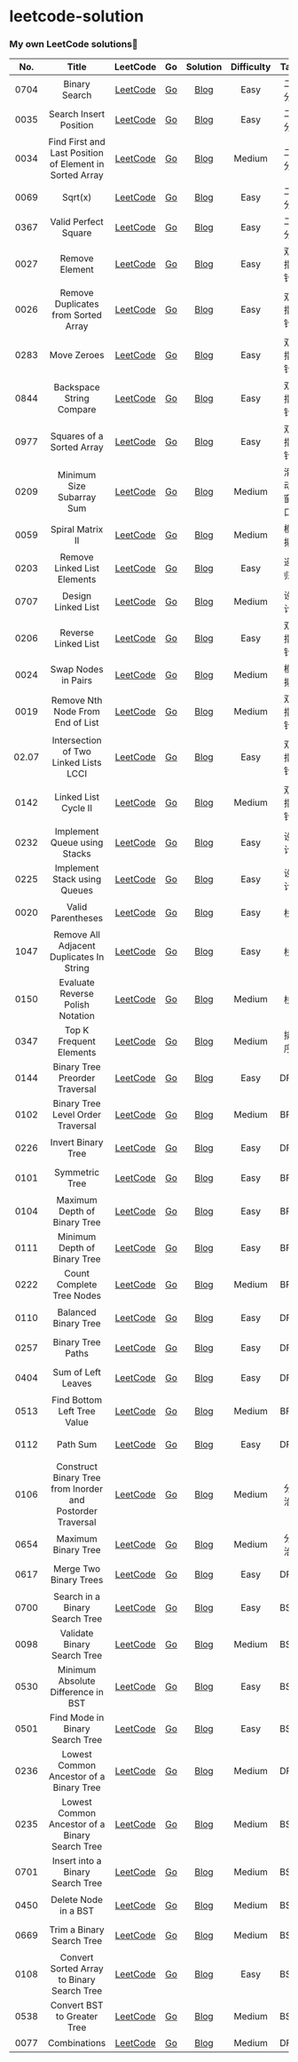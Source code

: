 # leetcode-solution

###  My own LeetCode solutions🎯

|  No.  |                          Title                          |                           LeetCode                           |                              Go                              |                           Solution                           | Difficulty | Tag | Data |
| :---: | :-----------------------------------------------------: | :----------------------------------------------------------: | :----------------------------------------------------------: | :----------------------------------------------------------: | :--------: | :-------------------------------------------------------: | :----------------------------------------------------------: |
| 0704  |                      Binary Search                      | [LeetCode](https://leetcode-cn.com/problems/binary-search/)  | [Go](https://github.com/hiWyatt/leetcode-solutions/blob/main/src/0704.Binary%20Search/0704.Binary%20Search.go) | [Blog](https://wangyi.one/leetcode0704.%E4%BA%8C%E5%88%86%E6%9F%A5%E6%89%BE/) |    Easy    |                           二分                            |                             数组                             |
| 0035  |                 Search Insert Position                  | [LeetCode](https://leetcode-cn.com/problems/search-insert-position/) | [Go](https://github.com/hiWyatt/leetcode-solutions/blob/main/src/0035.Search%20Insert%20Position/0035.Search%20Insert%20Position.go) | [Blog](https://wangyi.one/leetcode0035.%E6%90%9C%E7%B4%A2%E6%8F%92%E5%85%A5%E4%BD%8D%E7%BD%AE/) |    Easy    |                           二分                            |                             数组                             |
| 0034  | Find First and Last Position of Element in Sorted Array | [LeetCode](https://leetcode-cn.com/problems/find-first-and-last-position-of-element-in-sorted-array/) | [Go](https://github.com/hiWyatt/leetcode-solutions/blob/main/src/0034.%20Find%20First%20and%20Last%20Position%20of%20Element%20in%20Sorted%20Array/0034.%20Find%20First%20and%20Last%20Position%20of%20Element%20in%20Sorted%20Array.go) | [Blog](https://wangyi.one/leetcode0034.%E6%9F%A5%E6%89%BE%E5%85%83%E7%B4%A0%E4%BD%8D%E7%BD%AE/) |   Medium   |                           二分                            |                             数组                             |
| 0069  |                         Sqrt(x)                         |     [LeetCode](https://leetcode-cn.com/problems/sqrtx/)      | [Go](https://github.com/hiWyatt/leetcode-solutions/blob/main/src/0069.%20Sqrt(x)/0069.%20Sqrt(x).go) | [Blog](https://wangyi.one/leetcode0069.-x%E7%9A%84%E5%B9%B3%E6%96%B9%E6%A0%B9/) |    Easy    |                           二分                            |                              数                              |
| 0367  |                  Valid Perfect Square                   | [LeetCode](https://leetcode-cn.com/problems/valid-perfect-square/) | [Go](https://github.com/hiWyatt/leetcode-solutions/blob/main/src/0367.%20Valid%20Perfect%20Square/0367.%20Valid%20Perfect%20Square.go) | [Blog](https://wangyi.one/leetcode-0367.%E6%9C%89%E6%95%88%E7%9A%84%E5%AE%8C%E5%85%A8%E5%B9%B3%E6%96%B9%E6%95%B0/) |    Easy    |                           二分                            |                              数                              |
| 0027  |                     Remove Element                      | [LeetCode](https://leetcode-cn.com/problems/remove-element/) | [Go](https://github.com/hiWyatt/leetcode-solutions/blob/main/src/0027.%20Remove%20Element/0027.%20Remove%20Element.go) |      [Blog](https://wangyi.one/leetcode-0027.移除元素/)      |    Easy    |                          双指针                           |                             数组                             |
| 0026  |           Remove Duplicates from Sorted Array           | [LeetCode](https://leetcode-cn.com/problems/remove-duplicates-from-sorted-array/) | [Go](https://github.com/hiWyatt/leetcode-solutions/blob/main/src/0026.%20Remove%20Duplicates%20from%20Sorted%20Array/0026.%20Remove%20Duplicates%20from%20Sorted%20Array.go) | [Blog](https://wangyi.one/leetcode-0026.删除数组中的重复项/) |    Easy    |                          双指针                           |                             数组                             |
| 0283  |                       Move Zeroes                       |  [LeetCode](https://leetcode-cn.com/problems/move-zeroes/)   | [Go](https://github.com/hiWyatt/leetcode-solutions/blob/main/src/0283.%20Move%20Zeroes/0283.%20Move%20Zeroes.go) |       [Blog](https://wangyi.one/leetcode-0283.移动零/)       |    Easy    |                          双指针                           |                             数组                             |
| 0844  |                Backspace String Compare                 | [LeetCode](https://leetcode-cn.com/problems/backspace-string-compare/) | [Go](https://github.com/hiWyatt/leetcode-solutions/blob/main/src/0844.%20Backspace%20String%20Compare/0844.%20Backspace%20String%20Compare.go) | [Blog](https://wangyi.one/leetcode-0844.比较含退格的字符串/) |    Easy    |                          双指针                           |                            字符串                            |
| 0977  |                Squares of a Sorted Array                | [LeetCode](https://leetcode-cn.com/problems/squares-of-a-sorted-array/) | [Go](https://github.com/hiWyatt/leetcode-solutions/blob/main/src/0977.%20Squares%20of%20a%20Sorted%20Array/0977.%20Squares%20of%20a%20Sorted%20Array.go) | [Blog](https://wangyi.one/leetcode-0977.%E6%9C%89%E5%BA%8F%E6%95%B0%E7%BB%84%E7%9A%84%E5%B9%B3%E6%96%B9/) |    Easy    |                          双指针                           |                             数组                             |
| 0209  |                Minimum Size Subarray Sum                | [LeetCode](https://leetcode-cn.com/problems/minimum-size-subarray-sum/) | [Go](https://github.com/hiWyatt/leetcode-solutions/blob/main/src/0209.%20Minimum%20Size%20Subarray%20Sum/0209.%20Minimum%20Size%20Subarray%20Sum.go) | [Blog](https://wangyi.one/leetcode-0209.%E9%95%BF%E5%BA%A6%E6%9C%80%E5%B0%8F%E7%9A%84%E5%AD%90%E6%95%B0%E7%BB%84/) |   Medium   |                         滑动窗口                          |                             数组                             |
| 0059  |                    Spiral Matrix II                     | [LeetCode](https://leetcode-cn.com/problems/spiral-matrix-ii/) | [Go](https://github.com/hiWyatt/leetcode-solutions/blob/main/src/0059.%20Spiral%20Matrix%20II/0059.%20Spiral%20Matrix%20II.go) | [Blog](https://wangyi.one/leetcode-0059.%E8%9E%BA%E6%97%8B%E7%9F%A9%E9%98%B5ii/) |   Medium   |                           模拟                            |                             矩阵                             |
| 0203  |               Remove Linked List Elements               | [LeetCode](https://leetcode-cn.com/problems/remove-linked-list-elements/) | [Go](https://github.com/hiWyatt/leetcode-solutions/blob/main/src/0203.%20Remove%20Linked%20List%20Elements/0203.%20Remove%20Linked%20List%20Elements.go) | [Blog](https://wangyi.one/leetcode-0203.%E7%A7%BB%E9%99%A4%E9%93%BE%E8%A1%A8%E5%85%83%E7%B4%A0/) |    Easy    |                           递归                            |                            单链表                            |
| 0707  |                   Design Linked List                    | [LeetCode](https://leetcode-cn.com/problems/design-linked-list/) | [Go](https://github.com/hiWyatt/leetcode-solutions/blob/main/src/0707.%20Design%20Linked%20List/0707.%20Design%20Linked%20List.go) | [Blog](https://wangyi.one/leetcode-0707.%E8%AE%BE%E8%AE%A1%E9%93%BE%E8%A1%A8/) |   Medium   |                           设计                            |                            双链表                            |
| 0206  |                   Reverse Linked List                   | [LeetCode](https://leetcode-cn.com/problems/reverse-linked-list/) | [Go](https://github.com/hiWyatt/leetcode-solutions/blob/main/src/0206.%20Reverse%20Linked%20List/0206.%20Reverse%20Linked%20List.go) | [Blog](https://wangyi.one/leetcode-0206.%E5%8F%8D%E8%BD%AC%E9%93%BE%E8%A1%A8/) |    Easy    |                          双指针                           |                            单链表                            |
| 0024  |                   Swap Nodes in Pairs                   | [LeetCode](https://leetcode-cn.com/problems/swap-nodes-in-pairs/) | [Go](https://github.com/hiWyatt/leetcode-solutions/blob/main/src/0024.%20Swap%20Nodes%20in%20Pairs/0024.%20Swap%20Nodes%20in%20Pairs.go) | [Blog](https://wangyi.one/leetcode-0024.%E4%B8%A4%E4%B8%A4%E4%BA%A4%E6%8D%A2%E9%93%BE%E8%A1%A8%E4%B8%AD%E7%9A%84%E8%8A%82%E7%82%B9/) |   Medium   |                           模拟                            |                            单链表                            |
| 0019  |            Remove Nth Node From End of List             | [LeetCode](https://leetcode-cn.com/problems/remove-nth-node-from-end-of-list/) | [Go](https://github.com/hiWyatt/leetcode-solutions/blob/main/src/0019.%20Remove%20Nth%20Node%20From%20End%20of%20List/0019.%20Remove%20Nth%20Node%20From%20End%20of%20List.go) | [Blog](https://wangyi.one/leetcode-0019.%E5%88%A0%E9%99%A4%E9%93%BE%E8%A1%A8%E7%9A%84%E5%80%92%E6%95%B0%E7%AC%ACn%E4%B8%AA%E8%8A%82%E7%82%B9/) |   Medium   |                          双指针                           |                            单链表                            |
| 02.07 |          Intersection of Two Linked Lists LCCI          | [LeetCode](https://leetcode-cn.com/problems/intersection-of-two-linked-lists-lcci/) | [Go](https://github.com/hiWyatt/leetcode-solutions/blob/main/src/%E9%9D%A2%E8%AF%95%E9%A2%9802.07.%20Intersection%20of%20Two%20Linked%20Lists%20LCCI/%E9%9D%A2%E8%AF%95%E9%A2%9802.07.%20Intersection%20of%20Two%20Linked%20Lists%20LCCI.go) | [Blog](https://wangyi.one/leetcode-%E9%9D%A2%E8%AF%95%E9%A2%9802.07.%E9%93%BE%E8%A1%A8%E7%9B%B8%E4%BA%A4/) |    Easy    |                          双指针                           |                            单链表                            |
| 0142  |                  Linked List Cycle II                   | [LeetCode](https://leetcode-cn.com/problems/linked-list-cycle-ii/) | [Go](https://github.com/hiWyatt/leetcode-solutions/blob/main/src/0142.%20Linked%20List%20Cycle%20II/0142.%20Linked%20List%20Cycle%20II.go) | [Blog](https://wangyi.one/leetcode-0142.%E7%8E%AF%E5%BD%A2%E9%93%BE%E8%A1%A8ii/) |   Medium   |                          双指针                           |                           循环链表                           |
| 0232 | Implement Queue using Stacks | [LeetCode](https://leetcode-cn.com/problems/implement-queue-using-stacks/) | [Go](https://github.com/hiWyatt/leetcode-solutions/blob/main/src/0232.%20Implement%20Queue%20using%20Stacks/0232.%20Implement%20Queue%20using%20Stacks.go) | [Blog](https://wangyi.one/leetcode-0232.%E7%94%A8%E6%A0%88%E5%AE%9E%E7%8E%B0%E9%98%9F%E5%88%97/) | Easy | 设计 | 栈、队列 |
| 0225 | Implement Stack using Queues | [LeetCode](https://leetcode-cn.com/problems/implement-stack-using-queues/) | [Go](https://github.com/hiWyatt/leetcode-solutions/blob/main/src/0225.%20Implement%20Stack%20using%20Queues/0225.%20Implement%20Stack%20using%20Queues.go) | [Blog](https://wangyi.one/leetcode-0225.%E7%94%A8%E9%98%9F%E5%88%97%E5%AE%9E%E7%8E%B0%E6%A0%88/) | Easy | 设计 | 栈、队列 |
| 0020 | Valid Parentheses | [LeetCode](https://leetcode-cn.com/problems/valid-parentheses/) | [Go](https://github.com/hiWyatt/leetcode-solutions/blob/main/src/0020.%20Valid%20Parentheses/0020.%20Valid%20Parentheses.go) | [Blog](https://wangyi.one/leetcode-0020.%E6%9C%89%E6%95%88%E7%9A%84%E6%8B%AC%E5%8F%B7/) | Easy | 栈 | 字符串 |
| 1047 | Remove All Adjacent Duplicates In String | [LeetCode](https://leetcode-cn.com/problems/remove-all-adjacent-duplicates-in-string/) | [Go](https://github.com/hiWyatt/leetcode-solutions/blob/main/src/1047.%20Remove%20All%20Adjacent%20Duplicates%20In%20String/1047.%20Remove%20All%20Adjacent%20Duplicates%20In%20String.go) | [Blog](https://wangyi.one/leetcode-1047.%E5%88%A0%E9%99%A4%E5%AD%97%E7%AC%A6%E4%B8%B2%E4%B8%AD%E7%9A%84%E6%89%80%E6%9C%89%E7%9B%B8%E9%82%BB%E9%87%8D%E5%A4%8D%E9%A1%B9/) | Easy | 栈 | 字符串 |
| 0150 | Evaluate Reverse Polish Notation | [LeetCode](https://leetcode-cn.com/problems/evaluate-reverse-polish-notation/) | [Go](https://github.com/hiWyatt/leetcode-solutions/blob/main/src/0150.%20Evaluate%20Reverse%20Polish%20Notation/0150.%20Evaluate%20Reverse%20Polish%20Notation.go) | [Blog](https://wangyi.one/leetcode-0150.%E9%80%86%E6%B3%A2%E5%85%B0%E8%A1%A8%E8%BE%BE%E5%BC%8F%E6%B1%82%E5%80%BC/) | Medium | 栈 | 字符串 |
| 0347 | Top K Frequent Elements | [LeetCode](https://leetcode-cn.com/problems/top-k-frequent-elements/) | [Go](https://github.com/hiWyatt/leetcode-solutions/blob/138aff87b617f49fcd1088863f565c65c56a762e/src/0347.%20Top%20K%20Frequent%20Elements/0347.%20Top%20K%20Frequent%20Elements.go) | [Blog](https://wangyi.one/leetcode-0347.%E5%89%8Dk%E4%B8%AA%E9%AB%98%E9%A2%91%E5%85%83%E7%B4%A0/) | Medium | 排序 | 哈希表 |
| 0144 | Binary Tree Preorder Traversal | [LeetCode](https://leetcode-cn.com/problems/binary-tree-preorder-traversal/) | [Go](https://github.com/hiWyatt/leetcode-solutions/blob/1981d682012715c4f540390e73ed47b7428350d0/src/0144.%20Binary%20Tree%20Preorder%20Traversal/0144.%20Binary%20Tree%20Preorder%20Traversal.go) | [Blog](https://wangyi.one/leetcode-0144.%E4%BA%8C%E5%8F%89%E6%A0%91%E7%9A%84%E5%89%8D%E5%BA%8F%E9%81%8D%E5%8E%86/) | Easy | DFS | 二叉树 |
| 0102 | Binary Tree Level Order Traversal | [LeetCode](https://leetcode-cn.com/problems/binary-tree-level-order-traversal/) | [Go](https://github.com/hiWyatt/leetcode-solutions/blob/9161035462ac0330b994306508218e4186bd79da/src/0102.%20Binary%20Tree%20Level%20Order%20Traversal/0102.%20Binary%20Tree%20Level%20Order%20Traversal.go) | [Blog](https://wangyi.one/leetcode-0102.%E4%BA%8C%E5%8F%89%E6%A0%91%E7%9A%84%E5%B1%82%E5%BA%8F%E9%81%8D%E5%8E%86/) | Medium | BFS | 二叉树 |
| 0226 | Invert Binary Tree | [LeetCode](https://leetcode-cn.com/problems/invert-binary-tree/) | [Go](https://github.com/hiWyatt/leetcode-solutions/blob/4ff59d853d1c2df19287ff44913e50720495b2aa/src/0226.%20Invert%20Binary%20Tree/0226.%20Invert%20Binary%20Tree.go) | [Blog](https://wangyi.one/leetcode-0226.%E7%BF%BB%E8%BD%AC%E4%BA%8C%E5%8F%89%E6%A0%91/) | Easy | DFS | 二叉树 |
| 0101 | Symmetric Tree | [LeetCode](https://leetcode-cn.com/problems/symmetric-tree/) | [Go](https://github.com/hiWyatt/leetcode-solutions/blob/713f2351780f507266dfea101e23fa436e4124bf/src/0101.%20Symmetric%20Tree/0101.%20Symmetric%20Tree.go) | [Blog](https://wangyi.one/leetcode-0101.%E5%AF%B9%E7%A7%B0%E4%BA%8C%E5%8F%89%E6%A0%91/) | Easy | BFS | 二叉树 |
| 0104 | Maximum Depth of Binary Tree | [LeetCode](https://leetcode-cn.com/problems/maximum-depth-of-binary-tree/) | [Go](https://github.com/hiWyatt/leetcode-solutions/blob/59e734848457ae0e3f0e02d6df5be984f31d0d99/src/0104.%20Maximum%20Depth%20of%20Binary%20Tree/0104.%20Maximum%20Depth%20of%20Binary%20Tree.go) | [Blog](https://wangyi.one/leetcode-0104.%E4%BA%8C%E5%8F%89%E6%A0%91%E7%9A%84%E6%9C%80%E5%A4%A7%E6%B7%B1%E5%BA%A6/) | Easy | BFS | 二叉树 |
| 0111 | Minimum Depth of Binary Tree | [LeetCode](https://leetcode-cn.com/problems/minimum-depth-of-binary-tree/) | [Go](https://github.com/hiWyatt/leetcode-solutions/blob/ad87d1b4bea0c00385880655b6d304d0cb493296/src/0111.%20Minimum%20Depth%20of%20Binary%20Tree/0111.%20Minimum%20Depth%20of%20Binary%20Tree.go) | [Blog](https://wangyi.one/leetcode-0111.%E4%BA%8C%E5%8F%89%E6%A0%91%E7%9A%84%E6%9C%80%E5%B0%8F%E6%B7%B1%E5%BA%A6/) | Easy | BFS | 二叉树 |
| 0222 | Count Complete Tree Nodes | [LeetCode](https://leetcode-cn.com/problems/count-complete-tree-nodes/) | [Go](https://github.com/hiWyatt/leetcode-solutions/blob/f419a15df1e040113b49f7aedbf16ef7709d7ca8/src/0222.%20Count%20Complete%20Tree%20Nodes/0222.%20Count%20Complete%20Tree%20Nodes.go) | [Blog](https://wangyi.one/leetcode-0222.%E5%AE%8C%E5%85%A8%E4%BA%8C%E5%8F%89%E6%A0%91%E7%9A%84%E8%8A%82%E7%82%B9%E4%B8%AA%E6%95%B0/) | Medium | BFS | 二叉树 |
| 0110 | Balanced Binary Tree | [LeetCode](https://leetcode.cn/problems/balanced-binary-tree/) | [Go](https://github.com/hiWyatt/leetcode-solutions/blob/main/src/0110.%20Balanced%20Binary%20Tree/0110.%20Balanced%20Binary%20Tree.go) | [Blog](https://wangyi.one/leetcode-0110.%E5%B9%B3%E8%A1%A1%E4%BA%8C%E5%8F%89%E6%A0%91/) | Easy | DFS | 二叉树 |
| 0257 | Binary Tree Paths | [LeetCode](https://leetcode.cn/problems/binary-tree-paths/) | [Go](https://github.com/hiWyatt/leetcode-solutions/blob/main/src/0257.%20Binary%20Tree%20Paths/0257.%20Binary%20Tree%20Paths.go) | [Blog](https://wangyi.one/leetcode-0257.%E4%BA%8C%E5%8F%89%E6%A0%91%E7%9A%84%E6%89%80%E6%9C%89%E8%B7%AF%E5%BE%84/) | Easy | DFS | 二叉树 |
| 0404 | Sum of Left Leaves | [LeetCode](https://leetcode.cn/problems/sum-of-left-leaves/) | [Go](https://github.com/hiWyatt/leetcode-solutions/blob/main/src/0404.%20Sum%20of%20Left%20Leaves/0404.%20Sum%20of%20Left%20Leaves.go) | [Blog](https://wangyi.one/leetcode-0404.%E5%B7%A6%E5%8F%B6%E5%AD%90%E4%B9%8B%E5%92%8C/) | Easy | DFS | 二叉树 |
| 0513 | Find Bottom Left Tree Value | [LeetCode](https://leetcode.cn/problems/find-bottom-left-tree-value/) | [Go](https://github.com/hiWyatt/leetcode-solutions/blob/main/src/0513.%20Find%20Bottom%20Left%20Tree%20Value/0513.%20Find%20Bottom%20Left%20Tree%20Value.go) | [Blog](https://wangyi.one/leetcode-0513.%E6%89%BE%E6%A0%91%E5%B7%A6%E4%B8%8B%E8%A7%92%E7%9A%84%E5%80%BC/) | Medium | BFS | 二叉树 |
| 0112 | Path Sum | [LeetCode](https://leetcode.cn/problems/path-sum/) | [Go](https://github.com/hiWyatt/leetcode-solutions/blob/main/src/0112.%20Path%20Sum/0112.%20Path%20Sum.go) | [Blog](https://wangyi.one/leetcode-0112.%E8%B7%AF%E5%BE%84%E4%B9%8B%E5%92%8C/) | Easy | DFS | 二叉树 |
| 0106 | Construct Binary Tree from Inorder and Postorder Traversal | [LeetCode](https://leetcode.cn/problems/construct-binary-tree-from-inorder-and-postorder-traversal/) | [Go](https://github.com/hiWyatt/leetcode-solutions/blob/main/src/0106.%20Construct%20Binary%20Tree%20from%20Inorder%20and%20Postorder%20Traversal/0106.%20Construct%20Binary%20Tree%20from%20Inorder%20and%20Postorder%20Traversal.go) | [Blog](https://wangyi.one/leetcode-0106.%E4%BB%8E%E4%B8%AD%E5%BA%8F%E5%92%8C%E5%90%8E%E5%BA%8F%E9%81%8D%E5%8E%86%E5%BA%8F%E5%88%97%E6%9E%84%E9%80%A0%E4%BA%8C%E5%8F%89%E6%A0%91/) | Medium | 分治 | 二叉树 |
| 0654 | Maximum Binary Tree | [LeetCode](https://leetcode.cn/problems/maximum-binary-tree/) | [Go](https://github.com/hiWyatt/leetcode-solutions/blob/main/src/0654.%20Maximum%20Binary%20Tree/0654.%20Maximum%20Binary%20Tree.go) | [Blog](https://wangyi.one/leetcode-0654.%E6%9C%80%E5%A4%A7%E4%BA%8C%E5%8F%89%E6%A0%91/) | Medium | 分治 | 二叉树 |
| 0617 | Merge Two Binary Trees | [LeetCode](https://leetcode.cn/problems/merge-two-binary-trees/) | [Go](https://github.com/hiWyatt/leetcode-solutions/blob/main/src/0617.%20Merge%20Two%20Binary%20Trees/0617.%20Merge%20Two%20Binary%20Trees.go) | [Blog](https://wangyi.one/leetcode-0617.%E5%90%88%E5%B9%B6%E4%BA%8C%E5%8F%89%E6%A0%91/) | Easy | DFS | 二叉树 |
| 0700 | Search in a Binary Search Tree | [LeetCode](https://leetcode.cn/problems/search-in-a-binary-search-tree/) | [Go](https://github.com/hiWyatt/leetcode-solutions/blob/main/src/0700.%20Search%20in%20a%20Binary%20Search%20Tree/0700.%20Search%20in%20a%20Binary%20Search%20Tree.go) | [Blog](https://wangyi.one/leetcode-0700.%E4%BA%8C%E5%8F%89%E6%90%9C%E7%B4%A2%E6%A0%91%E4%B8%AD%E7%9A%84%E6%90%9C%E7%B4%A2/) | Easy | BST | 二叉树 |
| 0098 | Validate Binary Search Tree | [LeetCode](https://leetcode.cn/problems/validate-binary-search-tree/) | [Go](https://github.com/hiWyatt/leetcode-solutions/blob/main/src/0098.%20Validate%20Binary%20Search%20Tree/0098.%20Validate%20Binary%20Search%20Tree.go) | [Blog](https://wangyi.one/leetcode-0098.%E9%AA%8C%E8%AF%81%E4%BA%8C%E5%8F%89%E6%90%9C%E7%B4%A2%E6%A0%91/) | Medium | BST | 二叉树 |
| 0530 | Minimum Absolute Difference in BST | [LeetCode](https://leetcode.cn/problems/minimum-absolute-difference-in-bst/) | [Go](https://github.com/hiWyatt/leetcode-solutions/blob/main/src/0530.%20Minimum%20Absolute%20Difference%20in%20BST/0530.%20Minimum%20Absolute%20Difference%20in%20BST.go) | [Blog](https://wangyi.one/leetcode-0530.%E4%BA%8C%E5%8F%89%E6%90%9C%E7%B4%A2%E6%A0%91%E7%9A%84%E6%9C%80%E5%B0%8F%E7%BB%9D%E5%AF%B9%E5%B7%AE/) | Easy | BST | 二叉树 |
| 0501 | Find Mode in Binary Search Tree | [LeetCode](https://leetcode.cn/problems/find-mode-in-binary-search-tree/) | [Go](https://github.com/hiWyatt/leetcode-solutions/blob/main/src/0501.%20Find%20Mode%20in%20Binary%20Search%20Tree/0501.%20Find%20Mode%20in%20Binary%20Search%20Tree.go) | [Blog](https://wangyi.one/leetcode-0501.%E4%BA%8C%E5%8F%89%E6%90%9C%E7%B4%A2%E6%A0%91%E4%B8%AD%E7%9A%84%E4%BC%97%E6%95%B0/) | Easy | BST | 二叉树 |
| 0236 | Lowest Common Ancestor of a Binary Tree | [LeetCode](https://leetcode.cn/problems/lowest-common-ancestor-of-a-binary-tree/) | [Go](https://github.com/hiWyatt/leetcode-solutions/blob/main/src/0236.%20Lowest%20Common%20Ancestor%20of%20a%20Binary%20Tree/0236.%20Lowest%20Common%20Ancestor%20of%20a%20Binary%20Tree.go) | [Blog](https://wangyi.one/leetcode-0236.%E4%BA%8C%E5%8F%89%E6%A0%91%E7%9A%84%E6%9C%80%E8%BF%91%E5%85%AC%E5%85%B1%E7%A5%96%E5%85%88/) | Medium | DFS | 二叉树 |
| 0235 | Lowest Common Ancestor of a Binary Search Tree | [LeetCode](https://leetcode.cn/problems/lowest-common-ancestor-of-a-binary-search-tree/) | [Go](https://github.com/hiWyatt/leetcode-solutions/blob/main/src/0235.%20Lowest%20Common%20Ancestor%20of%20a%20Binary%20Search%20Tree/0235.%20Lowest%20Common%20Ancestor%20of%20a%20Binary%20Search%20Tree.go) | [Blog](https://wangyi.one/leetcode-0235.%E4%BA%8C%E5%8F%89%E6%90%9C%E7%B4%A2%E6%A0%91%E7%9A%84%E6%9C%80%E8%BF%91%E5%85%AC%E5%85%B1%E7%A5%96%E5%85%88/) | Medium | BST | 二叉树 |
| 0701 | Insert into a Binary Search Tree | [LeetCode](https://leetcode.cn/problems/insert-into-a-binary-search-tree/) | [Go](https://github.com/hiWyatt/leetcode-solutions/blob/main/src/0701.%20Insert%20into%20a%20Binary%20Search%20Tree/0701.%20Insert%20into%20a%20Binary%20Search%20Tree.go) | [Blog](https://wangyi.one/leetcode-0701.%E4%BA%8C%E5%8F%89%E6%90%9C%E7%B4%A2%E6%A0%91%E4%B8%AD%E7%9A%84%E6%8F%92%E5%85%A5%E6%93%8D%E4%BD%9C/) | Medium | BST | 二叉树 |
| 0450 | Delete Node in a BST | [LeetCode](https://leetcode.cn/problems/delete-node-in-a-bst/) | [Go](https://github.com/hiWyatt/leetcode-solutions/blob/main/src/0450.%20Delete%20Node%20in%20a%20BST/0450.%20Delete%20Node%20in%20a%20BST.go) | [Blog](https://wangyi.one/leetcode-0450.%E5%88%A0%E9%99%A4%E4%BA%8C%E5%8F%89%E6%90%9C%E7%B4%A2%E6%A0%91%E4%B8%AD%E7%9A%84%E8%8A%82%E7%82%B9/) | Medium | BST | 二叉树 |
| 0669 | Trim a Binary Search Tree | [LeetCode](https://leetcode.cn/problems/trim-a-binary-search-tree/) | [Go](https://github.com/hiWyatt/leetcode-solutions/blob/main/src/0669.%20Trim%20a%20Binary%20Search%20Tree/0669.%20Trim%20a%20Binary%20Search%20Tree.go) | [Blog](https://wangyi.one/leetcode-0669.%E4%BF%AE%E5%89%AA%E4%BA%8C%E5%8F%89%E6%90%9C%E7%B4%A2%E6%A0%91/) | Medium | BST | 二叉树 |
| 0108 | Convert Sorted Array to Binary Search Tree | [LeetCode](https://leetcode.cn/problems/convert-sorted-array-to-binary-search-tree/) | [Go](https://github.com/hiWyatt/leetcode-solutions/blob/main/src/0108.%20Convert%20Sorted%20Array%20to%20Binary%20Search%20Tree/0108.%20Convert%20Sorted%20Array%20to%20Binary%20Search%20Tree.go) | [Blog](https://wangyi.one/leetcode-0108.%E5%B0%86%E6%9C%89%E5%BA%8F%E6%95%B0%E7%BB%84%E8%BD%AC%E6%8D%A2%E4%B8%BA%E4%BA%8C%E5%8F%89%E6%90%9C%E7%B4%A2%E6%A0%91/) | Easy | BST | 二叉树 |
| 0538 | Convert BST to Greater Tree | [LeetCode](https://leetcode.cn/problems/convert-bst-to-greater-tree/) | [Go](https://github.com/hiWyatt/leetcode-solutions/blob/main/src/0538.%20Convert%20BST%20to%20Greater%20Tree/0538.%20Convert%20BST%20to%20Greater%20Tree.go) | [Blog](https://wangyi.one/leetcode-0538.%E6%8A%8A%E4%BA%8C%E5%8F%89%E6%90%9C%E7%B4%A2%E6%A0%91%E8%BD%AC%E6%8D%A2%E4%B8%BA%E7%B4%AF%E5%8A%A0%E6%A0%91/) | Medium | BST | 二叉树 |
| 0077 | Combinations | [LeetCode](https://leetcode.cn/problems/combinations/description/) | [Go](https://github.com/hiWyatt/leetcode-solutions/blob/main/src/0077.%20Combinations/0077.%20Combinations.go) | [Blog](https://wangyi.one/leetcode-0077.%E7%BB%84%E5%90%88/) | Medium | DFS | 回溯 |

